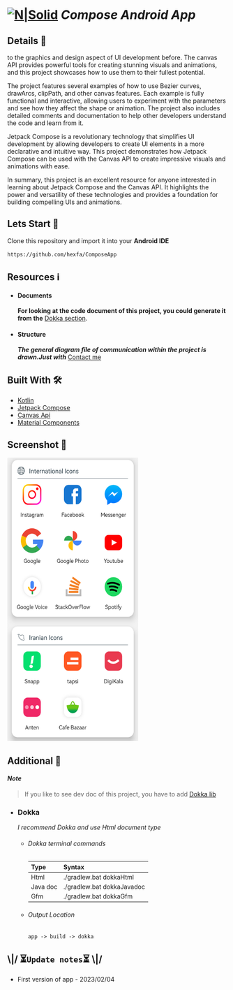 # [![N|Solid](https://upload.wikimedia.org/wikipedia/commons/5/57/Iconoir_github-outline.svg)](https://www.linkedin.com/in/hexfa) _Compose Android App_

## Details 📜

to the graphics and design aspect of UI development before. The canvas API provides powerful tools for creating stunning visuals and animations, and this project showcases how to use them to their fullest potential.

The project features several examples of how to use Bezier curves, drawArcs, clipPath, and other canvas features. Each example is fully functional and interactive, allowing users to experiment with the parameters and see how they affect the shape or animation. The project also includes detailed comments and documentation to help other developers understand the code and learn from it.

Jetpack Compose is a revolutionary technology that simplifies UI development by allowing developers to create UI elements in a more declarative and intuitive way. This project demonstrates how Jetpack Compose can be used with the Canvas API to create impressive visuals and animations with ease.

In summary, this project is an excellent resource for anyone interested in learning about Jetpack Compose and the Canvas API. It highlights the power and versatility of these technologies and provides a foundation for building compelling UIs and animations.

## Lets Start 🕺

Clone this repository and import it into your **Android IDE**
```bash
https://github.com/hexfa/ComposeApp
```

## Resources ℹ️
- #### Documents
  **For looking at the code document of this project, you could generate it from the** [Dokka section][dokka].

- #### Structure
  **_The general diagram file of communication within the project is drawn.Just with_** [Contact me][contact]

## Built With 🛠

- [Kotlin][kotlin]
- [Jetpack Compose][compose]
- [Canvas Api][canvas]
- [Material Components][material]

## Screenshot 📱
<img src="https://github.com/hexfa/Files/raw/main/Compose%20App/Screenshot.png" height="649" width="300">

## Additional 🧰
#### ***Note***

> If you like to see dev doc of this project, you have to add [Dokka lib][dokkaLink]

- ### Dokka
  _I recommend Dokka and use Html document type_

  - ###### Dokka terminal commands
    | Type | Syntax |
    | ------ | ------ |
    | Html | ./gradlew.bat dokkaHtml |
    | Java doc | ./gradlew.bat dokkaJavadoc |
    | Gfm | ./gradlew.bat dokkaGfm |

  - ###### Output Location
    `app -> build -> dokka`

## \\|/ ⏳`Update notes`⏳ \\|/
- First version of app - 2023/02/04


[//]: # (These are reference links used in the body of this note and get stripped out when the markdown processor does its job. There is no need to format nicely because it shouldn't be seen.)

   [contact]: <mailto:amir.dehdarian2009@gmail.com?subject=Email%20from%20CV%202019-2020>
   [dokka]: <#dokka>
   [dokkaLink]: <https://github.com/Kotlin/dokka>
   [kotlin]: <https://kotlinlang.org/> 
   [compose]: <https://developer.android.com/jetpack/compose>
   [canvas]: <https://developer.android.com/reference/kotlin/androidx/compose/ui/graphics/Canvas>
   [material]: <https://github.com/material-components/material-components-android>
